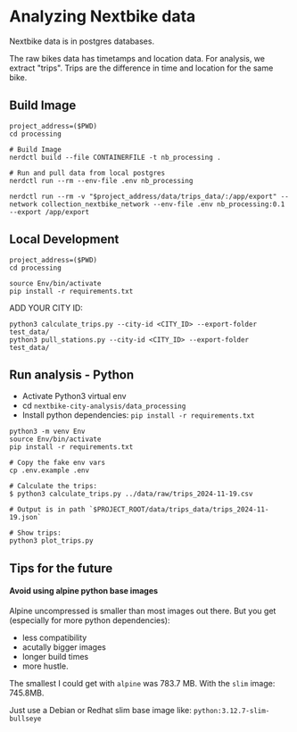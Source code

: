 # Analyzing Nextbike data

Nextbike data is in postgres databases.

The raw bikes data has timetamps and location data.
For analysis, we extract "trips".
Trips are the difference in time and location for the same bike.



## Build Image
```SHELL
project_address=($PWD)
cd processing

# Build Image
nerdctl build --file CONTAINERFILE -t nb_processing .

# Run and pull data from local postgres
nerdctl run --rm --env-file .env nb_processing

nerdctl run --rm -v "$project_address/data/trips_data/:/app/export" --network collection_nextbike_network --env-file .env nb_processing:0.1 --export /app/export
```

## Local Development
```SHELL
project_address=($PWD)
cd processing

source Env/bin/activate
pip install -r requirements.txt
```

ADD YOUR CITY ID:
```SHELL
python3 calculate_trips.py --city-id <CITY_ID> --export-folder test_data/
python3 pull_stations.py --city-id <CITY_ID> --export-folder test_data/
```


## Run analysis - Python
- Activate Python3 virtual env
- cd `nextbike-city-analysis/data_processing`
- Install python dependencies: `pip install -r requirements.txt`

```SHELL
python3 -m venv Env
source Env/bin/activate
pip install -r requirements.txt

# Copy the fake env vars
cp .env.example .env

# Calculate the trips:
$ python3 calculate_trips.py ../data/raw/trips_2024-11-19.csv

# Output is in path `$PROJECT_ROOT/data/trips_data/trips_2024-11-19.json`

# Show trips:
python3 plot_trips.py
```


## Tips for the future
#### Avoid using alpine python base images
Alpine uncompressed is smaller than most images out there.
But you get (especially for more python dependencies):
- less compatibility
- acutally bigger images
- longer build times
- more hustle.

The smallest I could get with `alpine` was 783.7 MB.
With the `slim` image: 745.8MB.

Just use a Debian or Redhat slim base image like:
`python:3.12.7-slim-bullseye`
